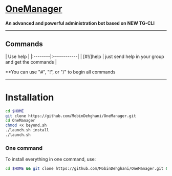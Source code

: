 # [OneManager](https://telegram.me/onemanager)

**An advanced and powerful administration bot based on NEW TG-CLI**


* * *

## Commands

| Use help |
|:--------|:------------|
| [#!/]help | just send help in your group and get the commands |

**You can use "#", "!", or "/" to begin all commands

* * *

# Installation

```sh
cd $HOME
git clone https://github.com/MobinDehghani/OneManager.git
cd OneManager
chmod +x beyond.sh
./launch.sh install
./launch.sh
```
### One command
To install everything in one command, use:
```sh
cd $HOME && git clone https://github.com/MobinDehghani/OneManager.git && cd OneManager && chmod +x beyond.sh && ./launch.sh install && ./launch.sh
```
